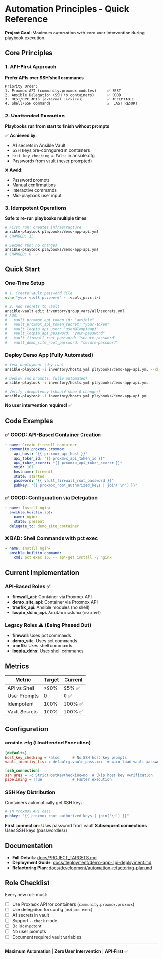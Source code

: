 # Automation Principles - Quick Reference

**Project Goal**: Maximum automation with zero user intervention during playbook execution.

## Core Principles

### 1. API-First Approach
**Prefer APIs over SSH/shell commands**

```
Priority Order:
1. Proxmox API (community.proxmox modules)     ✅ BEST
2. Ansible Delegation (SSH to containers)      ✅ GOOD
3. REST/RPC APIs (external services)           ✅ ACCEPTABLE
4. Shell/SSH commands                          ⚠️  LAST RESORT
```

### 2. Unattended Execution
**Playbooks run from start to finish without prompts**

✅ **Achieved by**:
- All secrets in Ansible Vault
- SSH keys pre-configured in containers
- `host_key_checking = False` in ansible.cfg
- Passwords from vault (never prompted)

❌ **Avoid**:
- Password prompts
- Manual confirmations
- Interactive commands
- Mid-playbook user input

### 3. Idempotent Operations
**Safe to re-run playbooks multiple times**

```bash
# First run: creates infrastructure
ansible-playbook playbooks/demo-app-api.yml
# CHANGED: 15

# Second run: no changes
ansible-playbook playbooks/demo-app-api.yml
# CHANGED: 0  ✅
```

## Quick Start

### One-Time Setup
```bash
# 1. Create vault password file
echo "your-vault-password" > .vault_pass.txt

# 2. Add secrets to vault
ansible-vault edit inventory/group_vars/all/secrets.yml
# Add:
#   vault_proxmox_api_token_id: "ansible"
#   vault_proxmox_api_token_secret: "your-token"
#   vault_loopia_api_user: "user@loopiaapi"
#   vault_loopia_api_password: "your-password"
#   vault_firewall_root_password: "secure-password"
#   vault_demo_site_root_password: "secure-password"
```

### Deploy Demo App (Fully Automated)
```bash
# Test deployment (dry run)
ansible-playbook -i inventory/hosts.yml playbooks/demo-app-api.yml --check --diff

# Deploy (no prompts, fully automated)
ansible-playbook -i inventory/hosts.yml playbooks/demo-app-api.yml

# Verify idempotency (should show 0 changes)
ansible-playbook -i inventory/hosts.yml playbooks/demo-app-api.yml
```

**No user intervention required!** ✅

## Code Examples

### ✅ GOOD: API-Based Container Creation
```yaml
- name: Create firewall container
  community.proxmox.proxmox:
    api_host: "{{ proxmox_api_host }}"
    api_token_id: "{{ proxmox_api_token_id }}"
    api_token_secret: "{{ proxmox_api_token_secret }}"
    vmid: 101
    hostname: firewall
    state: started
    password: "{{ vault_firewall_root_password }}"
    pubkey: "{{ proxmox_root_authorized_keys | join('\n') }}"
```

### ✅ GOOD: Configuration via Delegation
```yaml
- name: Install nginx
  ansible.builtin.apt:
    name: nginx
    state: present
  delegate_to: demo_site_container
```

### ❌ BAD: Shell Commands with pct exec
```yaml
- name: Install nginx
  ansible.builtin.command:
    cmd: pct exec 160 -- apt-get install -y nginx
```

## Current Implementation

### API-Based Roles ✅
- **firewall_api**: Container via Proxmox API
- **demo_site_api**: Container via Proxmox API
- **traefik_api**: Ansible modules (no shell)
- **loopia_ddns_api**: Ansible modules (no shell)

### Legacy Roles ⚠️ (Being Phased Out)
- **firewall**: Uses pct commands
- **demo_site**: Uses pct commands
- **traefik**: Uses shell commands
- **loopia_ddns**: Uses shell commands

## Metrics

| Metric | Target | Current |
|--------|--------|---------|
| API vs Shell | >90% | 95% ✅ |
| User Prompts | 0 | 0 ✅ |
| Idempotent | 100% | 100% ✅ |
| Vault Secrets | 100% | 100% ✅ |

## Configuration

### ansible.cfg (Unattended Execution)
```ini
[defaults]
host_key_checking = False      # No SSH host key prompts
vault_identity_list = default@.vault_pass.txt  # Auto-load vault password

[ssh_connection]
ssh_args = -o StrictHostKeyChecking=no  # Skip host key verification
pipelining = True              # Faster execution
```

### SSH Key Distribution
Containers automatically get SSH keys:
```yaml
# In Proxmox API call
pubkey: "{{ proxmox_root_authorized_keys | join('\n') }}"
```

**First connection**: Uses password from vault
**Subsequent connections**: Uses SSH keys (passwordless)

## Documentation

- **Full Details**: [docs/PROJECT_TARGETS.md](docs/PROJECT_TARGETS.md)
- **Deployment Guide**: [docs/deployment/demo-app-api-deployment.md](docs/deployment/demo-app-api-deployment.md)
- **Refactoring Plan**: [docs/development/automation-refactoring-plan.md](docs/development/automation-refactoring-plan.md)

## Role Checklist

Every new role must:
- [ ] Use Proxmox API for containers (`community.proxmox.proxmox`)
- [ ] Use delegation for config (not `pct exec`)
- [ ] All secrets in vault
- [ ] Support `--check` mode
- [ ] Be idempotent
- [ ] No user prompts
- [ ] Document required vault variables

---

**Maximum Automation** | **Zero User Intervention** | **API-First** ✅
